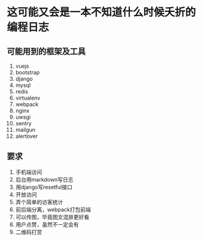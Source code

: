 # 这可能又会是一本不知道什么时候夭折的编程日志

## 可能用到的框架及工具
1. vuejs
2. bootstrap
3. django
4. mysql
5. redis
6. virtualenv
7. webpack
8. nginx
9. uwsgi
10. sentry
11. mailgun
12. alertover


## 要求
1. 手机端访问
2. 后台用markdown写日志
3. 用django写resetful接口
4. 开放访问
5. 弄个简单的访客统计
6. 前后端分离，webpack打包前端
7. 可以传图，毕竟图文混排更好看
8. 用户点赞，虽然不一定会有
9. 二维码打赏


